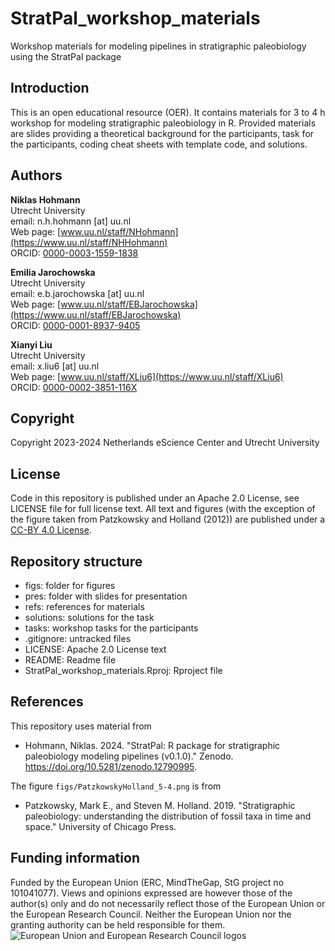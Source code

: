 # StratPal_workshop_materials

Workshop materials for modeling pipelines in stratigraphic paleobiology using the StratPal package

## Introduction

This is an open educational resource (OER). It contains materials for 3 to 4 h workshop for modeling stratigraphic paleobiology in R. Provided materials are slides providing a theoretical background for the participants, task for the participants, coding cheat sheets with template code, and solutions.

## Authors

__Niklas Hohmann__  
Utrecht University  
email: n.h.hohmann [at] uu.nl  
Web page: [www.uu.nl/staff/NHohmann](https://www.uu.nl/staff/NHHohmann)  
ORCID: [0000-0003-1559-1838](https://orcid.org/0000-0003-1559-1838)

__Emilia Jarochowska__  
Utrecht University  
email: e.b.jarochowska [at] uu.nl  
Web page: [www.uu.nl/staff/EBJarochowska](https://www.uu.nl/staff/EBJarochowska)  
ORCID: [0000-0001-8937-9405](https://orcid.org/0000-0001-8937-9405)

__Xianyi Liu__  
Utrecht University  
email: x.liu6 [at] uu.nl  
Web page: [www.uu.nl/staff/XLiu6](https://www.uu.nl/staff/XLiu6)  
ORCID: [0000-0002-3851-116X](https://orcid.org/0000-0002-3851-116X)

## Copyright

Copyright 2023-2024 Netherlands eScience Center and Utrecht University

## License

Code in this repository is published under an Apache 2.0 License, see LICENSE file for full license text. All text and figures (with the exception of the figure taken from Patzkowsky and Holland (2012)) are published under a [CC-BY 4.0 License](https://creativecommons.org/licenses/by/4.0/deed.en).

## Repository structure

* figs: folder for figures
* pres: folder with slides for presentation
* refs: references for materials
* solutions: solutions for the task
* tasks: workshop tasks for the participants
* .gitignore: untracked files
* LICENSE: Apache 2.0 License text
* README: Readme file
* StratPal_workshop_materials.Rproj: Rproject file

## References

This repository uses material from

-   Hohmann, Niklas. 2024. "StratPal: R package for stratigraphic paleobiology modeling pipelines (v0.1.0)." Zenodo. <https://doi.org/10.5281/zenodo.12790995>.

The figure `figs/PatzkowskyHolland_5-4.png` is from

-   Patzkowsky, Mark E., and Steven M. Holland. 2019. "Stratigraphic paleobiology: understanding the distribution of fossil taxa in time and space." University of Chicago Press.

## Funding information

Funded by the European Union (ERC, MindTheGap, StG project no 101041077). Views and opinions expressed are however those of the author(s) only and do not necessarily reflect those of the European Union or the European Research Council. Neither the European Union nor the granting authority can be held responsible for them.
![European Union and European Research Council logos](https://erc.europa.eu/sites/default/files/2023-06/LOGO_ERC-FLAG_FP.png)

